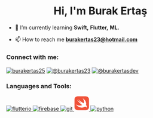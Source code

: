 <h1 align="center">Hi, I'm Burak Ertaş</h1>

- 🌱 I’m currently learning **Swift,** **Flutter,** **ML.**

- 📫 How to reach me **burakertas23@hotmail.com**

<h3 align="left">Connect with me:</h3>
<p align="left">
<a href="https://linkedin.com/in/burakertas25" target="blank"><img align="center" src="https://raw.githubusercontent.com/rahuldkjain/github-profile-readme-generator/master/src/images/icons/Social/linked-in-alt.svg" alt="burakertas25" height="30" width="40" /></a>
<a href="https://medium.com/@burakertas23" target="blank"><img align="center" src="https://raw.githubusercontent.com/rahuldkjain/github-profile-readme-generator/master/src/images/icons/Social/medium.svg" alt="@burakertas23" height="30" width="40" /></a>
<a href="https://www.youtube.com/@burakertasdev" target="blank"><img align="center" src="https://raw.githubusercontent.com/rahuldkjain/github-profile-readme-generator/master/src/images/icons/Social/youtube.svg" alt="@burakertasdev" height="30" width="40" /></a>
</p>

<h3 align="left">Languages and Tools:</h3>
<p align="left"> <a href="https://flutter.dev" target="_blank" rel="noreferrer"> <img src="https://www.vectorlogo.zone/logos/flutterio/flutterio-icon.svg" alt="flutterio" width="40" height="40"/> </a> <a href="https://firebase.google.com/" target="_blank" rel="noreferrer"> <img src="https://www.vectorlogo.zone/logos/firebase/firebase-icon.svg" alt="firebase" width="40" height="40"/> </a> <a href="https://git-scm.com/" target="_blank" rel="noreferrer"> <img src="https://www.vectorlogo.zone/logos/git-scm/git-scm-icon.svg" alt="git" width="40" height="40"/> </a> <a href="https://developer.apple.com/swift/" target="_blank" rel="noreferrer"> <img src="https://raw.githubusercontent.com/devicons/devicon/master/icons/swift/swift-original.svg" alt="swift" width="40" height="40"/> </a>  <a href="https://www.python.org" target="_blank" rel="noreferrer"> <img src="https://www.vectorlogo.zone/logos/python/python-icon.svg" alt="python" width="40" height="40"/> </a>  </p>
